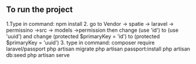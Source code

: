 ## To run the project

1.Type in command: npm install
2. go to Vendor -> spatie -> laravel -> permissino ->src -> models ->permission  then change (use 'id') to (use 'uuid') and change (protected $primaryKey = 'id') to (protected $primaryKey = 'uuid') 
3. type in command:
composer require laravel/passport 
php artisan migrate
php artisan passport:install
php artisan db:seed
php artisan serve
